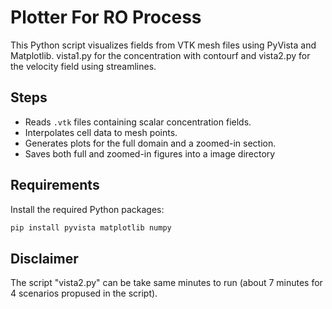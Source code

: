 # Plotter For RO Process

This Python script visualizes fields from VTK mesh files using PyVista and Matplotlib. vista1.py for the concentration with contourf and vista2.py for the velocity field using streamlines.

## Steps

- Reads `.vtk` files containing scalar concentration fields.
- Interpolates cell data to mesh points.
- Generates plots for the full domain and a zoomed-in section.
- Saves both full and zoomed-in figures into a image directory

## Requirements

Install the required Python packages:

```bash
pip install pyvista matplotlib numpy
```

## Disclaimer
The script "vista2.py" can be take same minutes to run (about 7 minutes for 4 scenarios propused in the script).